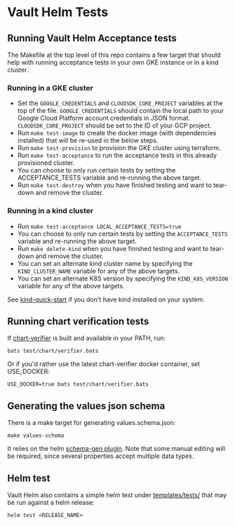 # Vault Helm Tests

## Running Vault Helm Acceptance tests

The Makefile at the top level of this repo contains a few target that should help with running acceptance tests in your own GKE instance or in a kind cluster.

### Running in a GKE cluster
* Set the `GOOGLE_CREDENTIALS` and `CLOUDSDK_CORE_PROJECT` variables at the top of the file. `GOOGLE_CREDENTIALS` should contain the local path to your Google Cloud Platform account credentials in JSON format. `CLOUDSDK_CORE_PROJECT` should be set to the ID of your GCP project.
* Run `make test-image` to create the docker image (with dependencies installed) that will be re-used in the below steps.
* Run `make test-provision` to provision the GKE cluster using terraform.
* Run `make test-acceptance` to run the acceptance tests in this already provisioned cluster.
* You can choose to only run certain tests by setting the ACCEPTANCE_TESTS variable and re-running the above target.
* Run `make test-destroy` when you have finished testing and want to tear-down and remove the cluster.

### Running in a kind cluster
* Run `make test-acceptance LOCAL_ACCEPTANCE_TESTS=true`
* You can choose to only run certain tests by setting the `ACCEPTANCE_TESTS` variable and re-running the above target.
* Run `make delete-kind` when you have finished testing and want to tear-down and remove the cluster.
* You can set an alternate kind cluster name by specifying the `KIND_CLUSTER_NAME` variable for any of the above targets.
* You can set an alternate K8S version by specifying the `KIND_K8S_VERSION` variable for any of the above targets.

See [kind-quick-start](https://kind.sigs.k8s.io/docs/user/quick-start/) if you don't have kind installed on your system.

## Running chart verification tests

If [chart-verifier](https://github.com/redhat-certification/chart-verifier) is built and available in your PATH, run:

    bats test/chart/verifier.bats

Or if you'd rather use the latest chart-verifier docker container, set
USE_DOCKER:

    USE_DOCKER=true bats test/chart/verifier.bats

## Generating the values json schema

There is a make target for generating values.schema.json:

    make values-schema

It relies on the helm [schema-gen plugin][schema-gen]. Note that some manual
editing will be required, since several properties accept multiple data types.

[schema-gen]: https://github.com/karuppiah7890/helm-schema-gen

## Helm test

Vault Helm also contains a simple helm test under
[templates/tests/](../templates/tests/) that may be run against a helm release:

    helm test <RELEASE_NAME>
